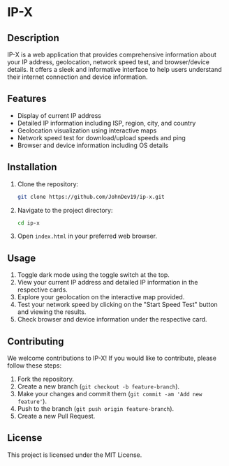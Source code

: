 # IP-X

## Description
IP-X is a web application that provides comprehensive information about your IP address, geolocation, network speed test, and browser/device details. It offers a sleek and informative interface to help users understand their internet connection and device information.

## Features
- Display of current IP address
- Detailed IP information including ISP, region, city, and country
- Geolocation visualization using interactive maps
- Network speed test for download/upload speeds and ping
- Browser and device information including OS details

## Installation
1. Clone the repository:
    ```bash
    git clone https://github.com/JohnDev19/ip-x.git
    ```
2. Navigate to the project directory:
    ```bash
    cd ip-x
    ```
3. Open `index.html` in your preferred web browser.

## Usage
1. Toggle dark mode using the toggle switch at the top.
2. View your current IP address and detailed IP information in the respective cards.
3. Explore your geolocation on the interactive map provided.
4. Test your network speed by clicking on the "Start Speed Test" button and viewing the results.
5. Check browser and device information under the respective card.

## Contributing
We welcome contributions to IP-X! If you would like to contribute, please follow these steps:
1. Fork the repository.
2. Create a new branch (`git checkout -b feature-branch`).
3. Make your changes and commit them (`git commit -am 'Add new feature'`).
4. Push to the branch (`git push origin feature-branch`).
5. Create a new Pull Request.

## License
This project is licensed under the MIT License.
